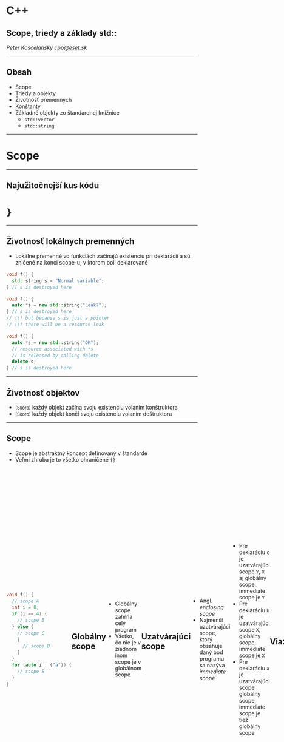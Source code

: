 # C++

## Scope, triedy a základy std::

*Peter Koscelanský <cpp@eset.sk>* <!-- .element: class="author" -->

---

## Obsah

* Scope
* Triedy a objekty
* Životnosť premenných
* Konštanty
* Základné objekty zo štandardnej knižnice
   * `std::vector`
   * `std::string`

---

# Scope

---

## Najužitočnejší kus kódu

<h1 class="fragment"><code>}</code></h1>

---

## Životnosť lokálnych premenných

* Lokálne premenné vo funkciách začínajú existenciu pri deklarácií a sú zničené na konci scope-u, v ktorom boli deklarované

```cpp
void f() {
  std::string s = "Normal variable";
} // s is destroyed here
```

```cpp
void f() {
  auto *s = new std::string("Leak?");
} // s is destroyed here
// !!! but because s is just a pointer
// !!! there will be a resource leak

```

```cpp
void f() {
  auto *s = new std::string("OK");
  // resource associated with *s 
  // is released by calling delete 
  delete s; 
} // s is destroyed here

```

---

## Životnosť objektov

* <small>(Skoro)</small> každý objekt začína svoju existenciu volaním konštruktora
* <small>(Skoro)</small> každý objekt končí svoju existenciu volaním deštruktora

---

## Scope

* Scope je abstraktný koncept definovaný v štandarde
* Veľmi zhruba je to všetko ohraničené `{}`

<div style="display: flex; align-items: center;">
<div style="flex: 6;">

```cpp
void f() {
  // scope A
  int i = 0;
  if (i == 4) {
    // scope B
  } else {
    // scope C
    {
      // scope D
    }
  }
  for (auto i : {"a"}) {
    // scope E
  }
}
```
</div>
<div style="flex: 4;">

![Scopes diagram](./lectures/3_scope_class/scopes.png)
</div>


## Globálny scope

* Globálny scope zahŕňa celý program
* Všetko, čo nie je v žiadnom inom scope je v globálnom scope

```cpp
int i = 0; // in global scope

int main() { // in global scope
  int j = 0; // in scope of function main
}
```


## Uzatvárajúci scope

* Angl. *enclosing scope*
* Najmenší uzatvárajúci scope, ktorý obsahuje daný bod programu sa nazýva *immediate scope*

```cpp
int a = 0;
{ // X
  int b = 0;
  { // Y
    int c = 0;
  }
}
```

* Pre deklaráciu `c` je uzatvárajúci scope `Y`, `X` aj globálny scope, immediate scope je `Y`
* Pre deklaráciu `b` je uzatvárajúci scope `X`, globálny scope, immediate scope je `X`
* Pre deklaráciu `a` je uzatvárajúci scope globálny scope, immediate scope je tiež globálny scope


## Viazanie

* Každá deklarácia žije vo svojom immediate scope, tento sa nazýva aj cieľový (angl. *target*) scope
* Všetky premenné (mená), ktoré deklarácia zavádza sú viazané na tento scope

---

## Viditeľnosť

* Premenné sú viazané na scope, v ktorom boli deklarované
* Každý vnorený scope deklarovaný neskôr môže tiež túto premennú používať 
* Kompilátor to vynucuje 
* Pravidlo sme už spomínali **Vždy deklarujte premenné v najvnorenejšom scope ako sa dá.**

---

## Prečo?

* Kompilátor vie lepšie optimalizovať 
   * Konštruktory a deštruktory sa volajú iba keď je to potrebné
* Program sa jednoduchšie číta
   * Premenné sa nepoužívajú viackrát na rôzne úlohy (toto odrádza od používania veľmi všeobecných mien)
   * Súvisiace časti programu sú viac lokalizované, tak nie je potrebne scrolovať hore dole

---

## for cyklus

<div style="display: flex; align-items: center;">
<div style="flex: 1;">

```cpp
for (int i = 0; i < 100; ++i) {

}
```
</div>
<div style="flex: 1;">

```cpp
{
    int i = 0;
    for (; i < 100; ++i) {

    }
}
```
</div>
</div>

* Kusy kódu vyššie sú ekvivalentné
* Prvý je silno preferovaný a nie je dôvod používať druhý

<div class="fragment" style="display: flex; align-items: center;">
<div style="flex: 1;">

```cpp
for (;;) {

}
```
</div>
<div style="flex: 1;">

```cpp
while (true) {

}
```
</div>
</div>

<div class="fragment">

* Pri tomto nekonečnom cykle si môžeme vybrať, oba spôsoby sú v poriadku
</div>

note: nekonečný cyklus je inak viacmenej undefined

---

# Objektovo orientované programovanie

---

## Trieda (`class`)

* Šablóna pre vytváranie nových objektov (inštancií)
* Statické počas kompilácie, nové triedy sa nedajú vytvárať počas behu programu
* Obsahujú dáta (fields) a metódy (methods)
* Dáta sú zapuzdrené, teda ich životnosť je naviazaná na životnosť objektu, v ktorom sú definované
* `operator.` sa používa na prístup k členom 
* V podstate to isté ako `struct`
* Hlavný cieľ tried je stráženie invariantov

---

## Hlavičkový súbor / interface

```cpp
class widget { // meno triedy
public: // modifikator pristupu
  widget(const char* s); // konstruktor
  ~widget(); // destruktor
 
  int observe() const; // metoda
  void mutate(int x); // metoda
 
private: // modifikator pristupu
  int data = 0; // data, instancne premenne
  std::string str;
}; // ; je velmi dolezita
```

* Triedy majú konštruktory a deštruktory, ktoré sa volajú pri vytvorení alebo deštrukcií
* Metódy sú funkcie, ktoré implicitne dostanú smerník na objekt, nad ktorým boli zavolané
* Inštančné premenné sú dáta, ktoré sú spojené s daným objektom
* Ak nedáte na koniec `;`, neskôr v súbore sa bude kompilátor sťažovať

---

## Zdrojový súbor / implementácia

```cpp
widget::widget(const char* s)
  : data(10) // inicializacny list v konstruktore
  , str(s) {
}
 
widget::~widget() {
  std::cout << "~widget" << '\n';
}
 
// konstantne metody nemozu menit stav objektu
int widget::observe() const {
  // data++; // error
  std::cout << data << '\n';
  return data;
}
 
void widget::mutate(int x) {
  data += x; // OK
  std::cout << data << '\n';
}
```

---

## Inicializačný list v konštruktore

* Miesto na volanie konštruktorov členských premenných
* Môže závisieť od parametrov konštruktora

<div style="display: flex; align-items: center;">
<div style="flex: 1;">

```cpp
class foo {
public:
  foo(int x) {
    // s is default constructed 
    i = x;
    s = std::to_string(x);
    f = x;
  }
private:
  std::string s;
  int i;
  float f;
};
```
</div>
<div style="flex: 1;">

```cpp
class foo {
public:
  foo(int x)
    : i(x)
    , s(std::to_string(x))
    , f(x) {
    // everything inside class is constructed
    // add other steps required for class to
    // function properly
  }
private:
  std::string s;
  int i;
  float f;
};

```
</div>
</div>

---

## Metódy objektov

* Obyčajné funkcie s jedným implicitným parametrom `this` (smerník na inštanciu objektu)
* Vnútri metódy sa dajú referencovať všetky členské premenné

```cpp
class string_index {
public:
  void set_index(int i) {
    this->i = i;
    s = std::to_string(i);
  }

  void print() const {
    // i = 0; or whatever is error
    std::cout << s << '\n';
  }
private:
  int i = 0;
  std::string s;
};
```

* Nejednoznačnosť je vyriešená explicitným použitím `this` smerníka.
* Konštantné funkcie majú konštantný `this` smerník, preto nevedia meniť členské premenné.

---

## Get a Set metódy

* Tiež sa volajú mutator a accessor
* Zapuzdrujú členské premenné
* V iných jazykoch sa volajú aj properties

```cpp
class person {
public:
  person(const std::string& name) 
    : name(name) { }
 
  int get_age() const { return age; }
  void set_age(int age) { 
    assert(age >= 0); 
    this->age = age; 
  }
 
  // readonly property
  const std::string& get_name() const { return name; }
private:
  int age = 0;
  std::string name;
};
```

* Ak nedovolíme priamy prístup k premenným, tak môžeme vynútiť kontroly, alebo závislosti


## `const std::string&`?

* Na predchádzajúcom slide je uvedená konštantná referencia na štandardný `string`
* Zatiaľ nás nemusí trápiť, čo to presne je, iba si môžete zapamäť, že ak do funkcie dávam `std::string` (resp. akýkoľvek zložitý objekt), tak ho predám ako `const&`, kód bude výrazne rýchlejší
* Nemusí sa kopírovať celý objekt

<div class="fragment" style="display: flex; align-items: center;">
<div style="flex: 1;">

```cpp
void f(std::string s) {
  // string s sa vzdy skopiruje
}
```
</div>
<div style="flex: 1;">

```cpp
void f(const std::string& s) {
  // string s sa nekopiruje, iba sa presunie smernik
}
```
</div>
</div>

---

## Vytváranie nových inštancií 

* Ak aspoň jeden konštruktor úspešne skončí (nevyvolá výnimku), potom je objekt považovaný za skonštruovaný

```cpp
class object {
public:
  object();
  object(int i);
  object(const std::string& s);
};
 
int main() {
  object a; // call to object::object()
  object b(0); // call to object::object(int)
  object c("string"); // call to object::object(const std::string&)
}
```

---

## Deštruovanie inštancií

* Akonáhle má byť inštancia zdeštruovaná (skončila sa jej životnosť), tak sa zavolá deštruktor
* Trieda môže mať ľubovoľne veľa konštruktorov, ale iba jeden deštruktor

```cpp
class object {
public:
  object() { std::cout << "object" << '\n'; }
  object(int) { std::cout << "object(int)" << '\n'; }
  ~object() { std::cout << "~object" << '\n'; }
};
 
int main() {
  object a, b{ 1 }, c(1);
  // destructors are called in reverse c, b, a
}
```

---

## C++ most vexing parse

<div style="display: flex; align-items: center;">
<div style="flex: 1;">

```cpp
class A {
public:
  A() { std::cout << "A"; }
  ~A() { std::cout << "~A"; }
};
int main() { A a(); }
```
</div>
<div style="flex: 1;">

Nová premenná typu `A` s menom `a` je skonštruovaná volaním `A::A()`.
</div>
</div>

<div class="fragment">

*Scott Meyers, 2001*

Vlastne je to deklarácia funkcie s menom `a`, ktorá nemá žiaden parameter `a` vracia objekt typu `A`.

Väčšina programátorov očakáva nový objekt, štandard ale vyžaduje deklaráciu funkcie. 

`A a{};` funguje správne.
</div>

---

## Explicitné konštruktory

* Ak konštruktor triedy `C` obsahuje iba jeden parameter typu `T`, potom tento konštruktor sa môže použiť  a implicitnú konverziu z `T` na `C`

```cpp
class Convert {
public:
  Convert(int i) { std::cout << i << '\n'; }
  explicit Convert(std::string f) { std::cout << f << '\n'; }
};
 
int f(const Convert&);
 
int main() {
  f(15); // OK, Convert::Convert(int) is used as conversion
  f(5.4); // OK (warning), :(
  // f(std::string("abc")); will not compile
}
```

* Pravidlo: Všetky jednoparametrové konštruktory označíme automaticky slovom `explicit`.

---

## Modifikátory prístupu

* `public` Každý môže pristupovať k danej premennej, alebo metóde.
* `protected` Iba zdedené triedy a priatelia môžu pristupovať.
* `private` Pristupovať môže iba samotná trieda, *alebo priatelia*.

<div style="display: flex; align-items: center;">
<div style="flex: 1;">

```cpp
class A {
public:
  A(int n) : data(n) { }
  int get_data() const { return data; }
  int tag;
private:
  int data = 0;
  friend void modify(A& a, int n);
};

void modify(A& a, int n) {
  a.data = n;
}
```
</div>
<div style="flex: 1;">

```cpp
int main() {
  A a(10);
  a.tag = 10;
  std::cout << a.get_data(); // 10
  // a.data = 11; // error
  modify(a, 11);
  std::cout << a.get_data(); // 11
}
```
</div>
</div>

`friend` trieda, alebo funkcia môže pristupovať aj k privátnym dátam. 

---

## Aký je rozdiel medzi class a struct v C++?

<div style="display: flex; align-items: center;">
<div style="flex: 1;">

```cpp
class MyClass
{
  // ...
};
```
</div>
<div style="flex: 1;">

```cpp
struct MyClass
{
  // ...
};
```
</div>
</div>

<div class="fragment">

Existuje iba jeden malý rozdiel. Všetky členy v štruktúre sú predvolene `public`, v triede `private`.

Niektorí programátori používajú stále triedy, iný preferujú štruktúry pre *POD typy (plain old data)* a urobia všetko `public`.
</div>

---

## Skrývanie informácie

* Information hiding
* Triedy poskytujú *interface* a skrývajú všetky *implementačné detaily* (všetky členské premenné by mali byť privátne)
* Používateľov tried by mali zaujímať iba verejné časti a nikdy by sa nemali chytať vnútornosti tried
* Pokiaľ niečo nie je explicitne napísané, treba predpokladať, že je to nedefinované

---

# Triedy a scope

---

## Život objetku

* Vždy keď sa má objekt vytvoriť zavolá sa definovaný konštruktor
* Ak je konštrukcia úspešná, garantovane sa nám zavolá deštruktor na konci života objektu

---

## Kde je bug v nasledujúcom kuse kódu?

```cpp
int main() {
  std::string *ptr = nullptr;
    
  int i;
  if (std::cin >> i) {
    std::string s = std::to_string(55);
    s += std::to_string(i);
 
    ptr = &s;
  }
 
  if (ptr != nullptr)
    cout << *ptr;
}
```

<div class="fragment">

Na konci `if`u (tesne pred `}`) je reťazec `s` zdeštruovaný a teda všetky referencie a smerníky sú neplatné a nesmú sa použiť.

Test na `nullptr` stále prejde, je na programátorovi aby toto urobil dobre.
</div>

---

## Členy v triedach

* Ich život je zviazaný (bound to) so životom objektu, ktorý ich obsahuje
* Aké je poradie deštrukcie členov triedy?
* (Je to poradie v súbore, alebo v inicializačnom liste, alebo nešpecifikované...)

<div style="display: flex; align-items: center;">
<div style="flex: 1;">

```cpp
class B {
public:
  B() : y("Y"), x("X") { 
    std::cout << "B";
  }
  ~B() {
    std::cout << "~B";
  }
private:
  A x;
  A y;
};
```
</div>
<div style="flex: 1;">

```cpp
class A {
public:
  A(const char* v) : s(v) {
    std::cout << s;
  }
  ~A() { std::cout << "~" << s; }
private:
  const char* s;
};
```
</div>
</div>

<div class="fragment">

* X Y B ~B ~Y ~X
* Poradie je rovnaké ako v súbore
* Najprv sa skonštruujú členy, potom sa zavolá samotný konštruktor, deštrukcia je potom v opačnom poradí
</div>

---

# Konštanty

---

## Konštanty

* Z istého pohľadu programovanie je o udržiavaný invariantov a konštantnosť hodnôt a premenných môže pri tom veľmi pomôcť
* Konštantné dáta môžu byť pristupované z viacerých vlákien bez obavy o nedefinované správanie (data race)
* V C++ existuje viacero spôsobov ako definovať koncept konštanty 
   * `const`
   * `constexpr`
   * `#define`
   * `enum`

---

## `#define`

* Preprocesorové makrá môžu byť použité ako konštanty
* Makrá sú expandované ešte pred samotnou kompiláciou, fungujú preto mimo typového systému v podstate iba textovo 
* Číselné konštanty sa lepšie vyjadrujú pomocou `const`, alebo `enum`-u
* Občas užitočné pri reťazcoch 
   * Zreťazovanie (concatenation) počas kompilácie

```cpp
#define DIRECTORY "C:"
#define FILENAME "log.txt"
#define SEPARATOR "\\"
#define PATH DIRECTORY SEPARATOR FILENAME
 
void main() {
  std::cout << PATH << std::endl; // "C:\log.txt"
}

```

---

## `const`

* `const` znamená, že "objekt" sa nesmie meniť
* Dá sa obísť pomocou `const_cast`-u
* PROTIP: Nikdy nezahadzujte z objektov const
* Užitočné pri referenciách a smerníkoch (hlavne pri parametroch do funkcií)

```cpp
const int f(int a, const int& b, int& c) {
  int i = 1;
  const int j = 2;
  i = j;
  // j = i; // will not compile
  return i;
}
```

```cpp
void g() {
  int a = 3;
  // it is OK, that f return const int
  // it will be copied, so no problem
  int i = f(1, 2, a); 
}
```


### `const` a globálne objekty

* Globálne premenné sú vždy inicializované na `0` (*zero initialized*)
* Výnimkou sú `const` objekty, ktoré musia byť inicializované hodnotou
* Väčšinou sú umiestnené do pamäti iba na čítanie a preto pokus o zápis spôsobí access violation

```cpp
int v;
const int c = 1;
 
void main() {
  std::cout << v << " " << c << std::endl; // 0 1
  
  //c = 2; // will not compile
  *const_cast<int*>(&c) = 4; // will compile
}
```

---

## `constexpr`

* Idea `constexpr` bola, že umožníme kompilátoru vyhodnotiť niektoré výrazy počas kompilácie
   * Vieme získať *compile time constant*, ktorú vieme napríklad použiť ako veľkosť pola
   * Nemusíme hodnoty predpočítavať ručne, ale môžeme to nechať na kompilátor
   * Kedysi sa na to používali šablóny, ale to bolo veľmi nepraktické a neprehľadné
* Vo novších verziách C++ sa `constexpr` rozširovalo a odstraňovali sa obmedzenia

```cpp
constexpr size_t a = 10;
```


## `constexpr` a `const`

* Pri deklaráciach premenných `constexpr` implikuje `const`
* Nasledujúce dva zápisy sú ekvivalentné

```cpp
constexpr size_t a = 10;
constexpr const size_t a = 10;
```

* Pozor pri smerníkoch a referenciách, `constexpr` sa nevzťahuje na hodnotu, ale na samotný objekt
* Získať adresu na premennú sa podarí v `constexpr` len ak je to globálna premenná, inak to bude chyba kompilácie
* Adresa sa počas kompilácie nedá zistiť pre objekty, na stacku, alebo heape

<div style="display: flex; align-items: center;">
<div style="flex: 1;">

```cpp
int a;

constexpr int* p = &a; // OK
```
</div>
<div style="flex: 1;">

```cpp
const int a;

constexpr int* p = &a; // error
const int* q = &a; // OK
int * const r = &a; // error, similar to constexpr
```
</div>
</div>


## `constexpr` funkcie

* `constexpr` funkcie sú funkcie, ktoré môžu byť vyhodnotené počas kompilácie
* V C++11 boli veľmi obmedzené, iba jeden return statement a iba niektoré operácie
* V C++14 sa to značne zlepšilo a stále sa to rozširuje
* V C++20 je už `constexpr` funkcií veľmi veľa (konštruktory stringov, vektorov, ...)

<div style="display: flex; align-items: center;">
<div style="flex: 1;">

```cpp
constexpr bool is_prime(uint32_t num) {
  if (num < 2) 
    return false;
  for (uint32_t i = 2; i * i <= num; ++i) {
    if (num % i == 0) 
      return false;
  }
  return true;
}
```
</div>
<div style="flex: 1;">

```cpp
constexpr size_t count_primes(uint32_t n) {
  size_t count = 0;
  for (uint32_t i = 2; i <= n; ++i) {
    if (is_prime(i)) {
      ++count;
    }
  }
  return count;
}
```
</div>
</div>


```cpp
constexpr size_t n = count_primes(100); // 25
constexpr size_t x = count_primes(10000000); // error, too much steps

int x[n]; // OK
int y[count_primes(5)]; // OK
```


## `constexpr` funkcie v ne `constexpr` kontexte

* `constexpr` funkcie môžu byť volané aj s runtime hodnotami
* Pokiaľ nenútime kompilátor aby vyhodnotil výraz počas kompilácie, tak sa môže rozhodnúť, či počas kompilácie, alebo počas behu programu
* Ako kompilátor donútiť?
   * Výsledok priradíme do `constexpr` premenné
   * Výsledok použijeme ako veľkosť poľa

```cpp
int main() {
  size_t x;
  std::cin >> x;

  std::cout << count_primes(x) << '\n'; // OK
  std::cout << count_primes(10000000) << '\n'; // OK
  // int x[count_primes(x)]; // error
}
```

note: Máme urobiť všetky funkcie `constexpr`? Asi nie, ale... podobne ako urobiť všetko `const`...


## `constexpr` konštruktory?

* Pred C++20 `constexpr` v podstate vedelo similovať iba stack
* Mohli sme deklarovať premenné, ale nie priamo alokovať pamäť na heape
* V C++20 sa to zmenilo a môžeme alokovať pamäť na heape, ale nemôžeme posunúť adresu do runtime

```cpp
//constexpr std::vector<int> v{ 1, 2, 3}; // error, will leak address to runtime
constexpr std::vector<int> w; // OK, no allocation
```

* Funkcie môžu byť komplexné, napríklad predpočítanie tabuliek, alebo iných dát

```cpp
constexpr std::vector<uint32_t> get_primes(uint32_t n) {
  std::vector<uint32_t> result;
  
  for (uint32_t i = 0; i < n; ++i) {
    if (is_prime(i)) {
      result.push_back(i);
    }
  }

  return result;
}

int a[get_primes(100).size()]; // OK, no pointer leak to runtime
```

note: <https://quuxplusone.github.io/blog/2023/09/08/constexpr-string-firewall/>

---

# Štandardná knižnica

---

# Prehľad

* Štandard má okolo 1500 strán a väčšina je venovaná opisu štandardnej knižnice
* Obsahuje všetko, čo C knižnica
* Vstup a výstup spolu s lokalizáciou
* Podpora vlákien a atomických premenných
* Matematické operácie
* Regulárne výrazy
* ...
* Kontainery a algoritmy

---

## STL

<div style="display: flex; align-items: center;">
<div style="flex: 2;">

* Standard Template Library
* **Alexander Stephanov** (1979)
* Formálny návrh na pridanie STL do C++ knižnice v roku 1994
* Generické programovanie bez najmenšej straty efektívnosti
</div>
<div style="flex: 1;">
<div style="width: 25vw; margin: auto;">
    <img src="./lectures/3_scope_class/Alexander_Stepanov.jpg" style="width: 100%; margin-bottom: 0;" />
    <div style="font-size: 3vh; text-align: right;">
        Source <a href="https://en.wikipedia.org/wiki/Alexander_Stepanov#/media/File:Alexander_Stepanov.jpg">Wiki</a>
    </div>
</div>
</div>
</div>

> STL ≠ C++ Standard Library

---

## Kontainery a algoritmy

![Iterators between containers and algorithms](./lectures/3_scope_class/iterators.png)

* Interátory poskytujú jednotný interface na prácu s kontajnermi, ten potom algoritmy využívajú 
* Ak máme n kontainerov a m algoritmov

<p style="font-size: larger; text-align: center;">
  <b>O(n+m) vs O(nm)</b>
</p>

---

## Kontainery

* vector<T>
* array<T, N>
* map<T>, set<T>
* multimap<T>
* list<T>, forward_list<T>
* unordered_map<T>
* string

---

# vector

---

## `std::vector<T>`

* Abstrakcia nad dynamickým poľom (`T` môže byť akýkoľvek typ)
* Garantovane lineárna pamäť (od C++11)
* Vector sa stará o alokávie svojej pamäti, automaticky zväčšuje keď treba a dealokuje v deštruktore 

<table style="font-size: 70%;">
  <tr>
    <th>Operácia</th>
    <th>Zložitosť</th>
    <th>Poznámka</th>
  </tr>
  <tr>
    <td>insert</td>
    <td>O(n)</td>
    <td>O(1) amortizovane pri vkladaní na koniec</td>
  </tr>
  <tr>
    <td>erase</td>
    <td>O(n)</td>
    <td></td>
  </tr>
  <tr>
    <td>search</td>
    <td>O(n)</td>
    <td></td>
  </tr>
  <tr>
    <td>access</td>
    <td>O(1)</td>
    <td><code>operator[]</code></td>
  </tr>
</table>

---

## Expanzia vectora

* Vector štandardne narastá v násobkoch
   * 2 gcc a clang
   * 1.5 MSVC
* Nikdy nezmenší svoju naalokovanú pamäť (treba explicitne volať `shrink_to_fit`, ale ani to nie je garantované)
* Ak nastane realokácia, tak každý iterátor (smerník, referencia), ktorý ukazoval na prvok vectora je neplatný
* Preto je veľmi zlé manipulovať s vectorom počas iterovania cez neho
* Skoro vždy chcete použiť vector

---

## Reportovanie chýb

* Ak zlyhá alokácia pamäte, tak vector vyhadzuje výnimku `std::bad_alloc`
* Používať neplatný iterátor, alebo indexovanie mimo hraníc je nedefinované
* Funkcia `at` robí to isté ako `operator[]`, ale vyhadzuje výnimku `std::out_of_range`

```cpp
std::vector<int> vec = { 1, 2, 3, 4, 5 };
vec.resize(100); // may throw bad_alloc

vec.at(200) = 0; // will throw out_of_range
vec[200] = 0; // undefined
```

---

## Preťažovanie funkcií

![vector insert overloads from cppreference.com](./lectures/3_scope_class/insert_overload.png)
<!-- .element: class="stretch" -->

* Môžu existovať funkcie s rovnakým názvom, ale rôznymi parametrami
* Kompilátor potom vyberie správnu na základe parametrov volania
* V štandarde je veľa preťažených funkcií
* Nie je odporúčané to preháňať, štandard robia desiatky odborníkov a aj tak sa niekedy pomýlia

---

## Operácie nad vectorom

<table style="font-size: 70%;">
  <tr>
    <th>Metóda</th>
    <th>Zložitosť</th>
    <th>Poznámka</th>
  </tr>
  <tr>
    <td><code>push_back</code></td>
    <td>O(1)</td>
    <td>Vloží prvok na koniec vectora, amortizovaná zložitosť</td>
  </tr>
  <tr>
    <td><code>insert</code></td>
    <td>O(n)</td>
    <td>Vloží prvok(y) na zadanú pozíciu definovanú iterátorom</td>
  </tr>
  <tr>
    <td><code>erase</code></td>
    <td>O(n)</td>
    <td>Zmaže prvok(y) definované iterátorom</td>
  </tr>
  <tr>
    <td><code>empty</code></td>
    <td>O(1)</td>
    <td>Test, či je vector prázdny</td>
  </tr>
  <tr>
    <td><code>front</code>/<code>back</code></td>
    <td>O(1)</td>
    <td>Vráti prvý/posledný prvok, ak prázdny tak nedefinované</td>
  </tr>
  <tr>
    <td><code>size</code>/<code>capacity</code></td>
    <td>O(1)</td>
    <td>Vráti veľkosť/kapacitu vectora</td>
  </tr>
  <tr>
    <td><code>resize</code>/<code>reserve</code></td>
    <td>O(n)</td>
    <td>Zmení veľkosť/kapacitu vectora</td>
  </tr>
  <tr>
    <td><code>clear</code></td>
    <td>O(n)</td>
    <td>Odstráni všetky prvky z vectora (ale neuvoľní pamäť), O(1) pre primitívny typy</td>
  </tr>
  <tr>
    <td><code>shrink_to_fit</code></td>
    <td>O(n)</td>
    <td>Uvoľní nepoužitú pamäť, O(1) pre primitívny typy</td>
  </tr>
  <tr>
    <td><code>begin</code>/<code>end</code></td>
    <td>O(1)</td>
    <td>Podpora iterátorov</td>
  </tr>
</table>


## Príklad

```cpp
void main(int argc, char* argv[]) {
std::vector<int> params;
  params.reserve(argc - 1);
  for (int i = 1; i < argc; ++i) {
    params.push_back(strtol(argv[i], nullptr, 0));
  }

  for (size_t i = 0; i < params.size(); ++i) {
    if (params[i] < 0) // abs
      params[i] = -params[i];
  }

  params.resize(5); // if more than 5, shrink, otherwise pad with 0
  params.insert(params.end(), { 43, 44 }); // insert_range

  for (const auto& i : params) {
    std::cout << i << " ";
}
  // vector automatically deallocate memory
}
```


## Nedefinované správanie

```cpp
std::vector<int> v = { 1, 2, 5, 8};
for (int i : v) {
  if (i % 2 != 0) {
    v.push_back(i);
  }
}

for (auto i = v.begin(); i != v.end(); ++i) {
  if (*i % 2 != 0) {
    v.push_back(*i);
  }
}
```

Nikdy by to ani neskončilo a navyše to spôsobí nedefinované správanie. 

---

## Pamäť vectora

![Memory layout of vector](./lectures/3_scope_class/vector_memory.png)
<!-- .element: class="stretch" -->

---

# string

---

## `std::basic_string<T>`

* Reprezentuje jeden reťazec znakov
* Neexistuje Unicode podpora
* Stále je to STL kontainer, takže na nim všetky algoritmy pracujú správne
* String vie svoju veľkosť a kapacitu
* V postate je to taký lepší std::vector<char> s pár funkciami navyše
* `std::string` je `std::basic_string<char>`


## Operácie

* Väčšina toho čo podporuje `vector` je prítomná s rovnakou sématikou
    * `push_back`, `insert`, `resize`, `reserve`, ...
    * Zložitosti sú rovnaké
* Špecifické string operácie často pracujú s indexami a nie iterátormi

<table style="font-size: 70%;">
  <tr>
    <th>Metóda</th>
    <th>Zložitosť</th>
    <th>Popis</th>
  </tr>
  <tr>
    <td><code>substr</code></td>
    <td>O(n)</td>
    <td>Vráti substring, rozsah je definovaný indexami (nie iterátormi)</td>
  </tr>
  <tr>
    <td><code>find</code></td>
    <td>O(n)</td>
    <td>Nájde znak alebo reťazec, vráti pozíciu, alebo <code>std::string::npos</code> (-1)</td>
  </tr>
  <tr>
    <td><code>append</code></td>
    <td>O(n+m)</td>
    <td>Pridá na koniec znak, alebo celý reťazec</td>
  </tr>
  <tr>
    <td><code>operator+=</code></td>
    <td>O(n+m)</td>
    <td>Alias pre <code>append</code></td>
  </tr>
  <tr>
    <td><code>replace</code></td>
    <td>O(n+m)</td>
    <td>Nahradí podreťazec iným reťazcom</td>
  </tr>
</table>


## Voľne stojace funkcie

<table style="font-size: 70%;">
  <tr>
    <th>Funkcia</th>
    <th>Zložitosť</th>
    <th>Popis</th>
  </tr>
  <tr>
    <td><code>operator+</code></td>
    <td>O(n+m)</td>
    <td>Konkatenácia dvoch stringov, vráti nový string</td>
  </tr>
  <tr>
    <td><code>std::to_string</code></td>
    <td>O(1)</td>
    <td>Konverzia číselných typov na string</td>
  </tr>
</table>

---

## Hľadanie v reťazcoch

```cpp
auto str = std::string("Hello World!");
size_t n = str.find("orl"); // 7
n = str.find("ell", 4); // -1 std::string::npos, start at 4
n = str.rfind("o", 10); // 7, reverse search start at 10 backwards
n = str.rfind("ld", std::string::npos); // 9,  reverse search start at end backwards
n = str.find_first_of("aeiou"); // 1
n = str.find_last_not_of("el", 3); // 0, start at 3 and go backwards
```

* Existuje aj tretí parameter (`_Count`), ale správa sa čudne...

```cpp
str = "aaaabbbccd";
n = str.find("bbb", 2, 2); // 4
n = str.rfind("ccc", std::string::npos, 2); // 7?
n = str.find_first_not_of("abcd", 0, 3); // 9?
```

* Count je vlastne veľkosť stringu, ktorý sa hladá
<!-- .element: class="fragment" -->

---

## Novinky v C++20

* V C++20 stringu pribudli funkcia, ktoré sa doteraz nahradzovali custom kódom, alebo boostom

```cpp
auto str = std::string("This is C++20 string");
bool b = str.starts_with("This"); // true
b = str.ends_with("string."); // false
//b = str.contains("is"); // true C++23 :) 
```

---

## Pamäť stringu

![string memory layout MSVC with SSO](./lectures/3_scope_class/string_memory.png)
<!-- .element: class="stretch" -->

---

## `std::string` a C reťazce

* Neexistuje spôsob ako iba priradiť C reťazec do stringu, vždy sa udeje kópia

```cpp
std::string s;
s = "Null terminated"; // copy string
```

* Použiť string ako null terminated reťazec je jednoduché

```cpp
char c[100];
strcpy_s(c, s.c_str()); // const char*
strcat_s(c, s.data()); // char*
```

---

## split

```cpp
std::string path = R"(C:\Windows\System32\drivers\etc)";
 
std::vector<std::string> fragments;
 
size_t start = 0;
while (true) {
  auto pos = path.find('\\', start);

  auto length = pos == std::string::npos ? std::string::npos : pos - start;
  fragments.push_back(path.substr(start, length));
  if (pos == std::string::npos)
    break;

  start = pos + 1;
}
```

* `substr` vždy vytvorí kópiu, to je v poriadku pre malé stringy (SSO), ale môže byť problém pre väčšie


## `ranges::views::split`

* C++20 pridáva knižnicu `ranges`, ktorá obsahuje množstvo užitočných funkcií a adaptér na rozdelenie reťazca na časti podľa zadaného znaku
* Je to už ale trochu zložitejšie na použitie a aj vyžaduje lepšie pochopenie konceptov C++20

```cpp
#include <ranges>
#include <string>
#include <vector>

int main() {
  std::string path = R"(C:\Windows\System32\drivers\etc)";
  std::vector<std::string> fragments;

  for (auto&& part : path | std::views::split('\\')) {
    fragments.emplace_back(part.begin(), part.end());
  }
}
```


## join

```cpp
std::vector<std::string> fragments =
{
    "Hello", " ", "C++", "20"
};
 
std::string joined;
for (const auto& i : fragments) {
  if (!joined.empty()) {
    joined += '|'; // or append(1, '|')
  }

  joined.append(i); // or += i
}
```

* Nikdy nepoužívame s = s + a;, ale s += a;
* Zamedzíme tým kopírovaniu

---

## `string` ako buffer

```cpp
std::string s(100, '\0');
strcpy(s.data(), "This is C string");
strcat(s.data(), " even concatenation works!");

std::cout << s.size() << '\n'; // 100

s.resize(strlen(s.c_str())); // update the size

std::cout << s.size() << '\n'; // 42
```


## `resize_and_overwrite`

* C++23 pridáva funkciu, ktorá využívanie bufferu stringu v C štýle ešte viac "zjednoduší" a hlavne urobí bezpečnejšie

```cpp
std::string s;
s.resize_and_overwrite(100, [](char* buf, std::size_t buf_size) -> std::size_t {
  strcpy(buf, "This is C string");
  strcat(buf, " even concatenation works!");

  return strlen(buf);
});
```

---

# Predávanie parametrov do funkcií

---

## Predávanie hodnotou a smerníkom

```cpp
// by value, can be slow
void f(std::string x) { }

// just pointer, should we check for null?
// callee can modify
void g(std::string* x) { }

// just pointer, should we check for null?
// callee cannot modify
void h(const std::string* x) { }
```

```cpp
std::string s = "Test";
f(s);
g(&s);
h(&s);
```

* Niektorí preferujú verziu so smerníkom, lebo to zanecháva stopu pri volaní, takmer nikto ale nepreferuje verziu s konštantným smerníkom, lepšie je ...


## Predávanie cez referenciu

```cpp
// by value, can be slow
void f(std::string x) { }

// just pointer, should we check for null?
// callee can modify
void g(std::string& x) { }

// just pointer, should we check for null?
// callee cannot modify
void h(const std::string& x) { }
```

```cpp
std::string s = "Test";
f(s);
g(s);
h(s);
```

* Volajúci nevidí rozdiel
* Volaný sa nemusí strachovať o `nullptr`, aj prístup k premenným má ako `x.` a nie `x->`

---

## Usmernenia

* Volanie hodnotou nemusí byť zle
   * Hlavne pre typy bez konštruktorov do pár (desiatok) bajtov
   * Ani inokedy nie je zlé, ale to už musíte čo to vedieť o C++, takže si to necháme na neskôr
* Inak preferujte `const&`
* Bez `const` iba ak potrebujete výstupný parameter, čo by ste veľmi nemali

---

# ĎAKUJEM

## Otázky?
